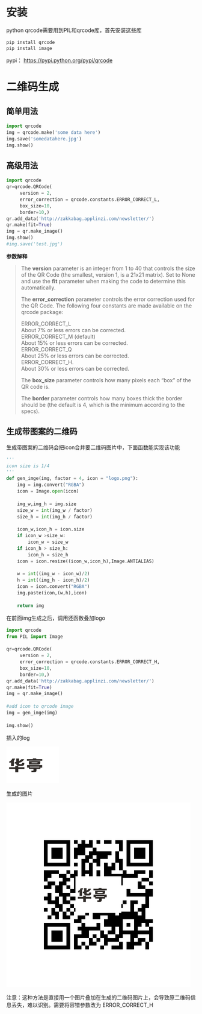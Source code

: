 # 安装
python qrcode需要用到PIL和qrcode库，首先安装这些库

```
pip install qrcode
pip install image
```

pypi： https://pypi.python.org/pypi/qrcode

# 二维码生成
## 简单用法
``` python
import qrcode
img = qrcode.make('some data here')
img.save('somedatahere.jpg')
img.show()
```

## 高级用法
``` python
import qrcode
qr=qrcode.QRCode(
     version = 2,
     error_correction = qrcode.constants.ERROR_CORRECT_L,
     box_size=10,
     border=10,)
qr.add_data('http://zakkabag.applinzi.com/newsletter/')
qr.make(fit=True)
img = qr.make_image()
img.show()
#img.save('test.jpg')
```
**参数解释**
> The **version** parameter is an integer from 1 to 40 that controls the size of the QR Code (the smallest, version 1, is a 21x21 matrix). 
> Set to None and use the **fit** parameter when making the code to determine this automatically.
>
> The **error_correction** parameter controls the error correction used for the QR Code. The following four constants are made available on the qrcode package:
>
> ERROR_CORRECT_L  
> About 7% or less errors can be corrected.  
> ERROR_CORRECT_M (default)  
> About 15% or less errors can be corrected.  
> ERROR_CORRECT_Q  
> About 25% or less errors can be corrected.  
> ERROR_CORRECT_H.  
> About 30% or less errors can be corrected.
>
> The **box_size** parameter controls how many pixels each “box” of the QR code is.
>
> The **border** parameter controls how many boxes thick the border should be (the default is 4, which is the minimum according to the specs).

## 生成带图案的二维码
生成带图案的二维码会把icon合并要二维码图片中，下面函数能实现该功能
``` python
'''
icon size is 1/4
'''
def gen_imge(img, factor = 4, icon = "logo.png"):
    img = img.convert("RGBA")
    icon = Image.open(icon)

    img_w,img_h = img.size    
    size_w = int(img_w / factor)
    size_h = int(img_h / factor)

    icon_w,icon_h = icon.size
    if icon_w >size_w:
        icon_w = size_w
    if icon_h > size_h:
        icon_h = size_h
    icon = icon.resize((icon_w,icon_h),Image.ANTIALIAS)

    w = int((img_w - icon_w)/2)
    h = int((img_h - icon_h)/2)
    icon = icon.convert("RGBA")
    img.paste(icon,(w,h),icon)
	
    return img
```
在前面img生成之后，调用还函数叠加logo

``` python
import qrcode
from PIL import Image

qr=qrcode.QRCode(
     version = 2,
     error_correction = qrcode.constants.ERROR_CORRECT_H,
     box_size=10,
     border=10,)
qr.add_data('http://zakkabag.applinzi.com/newsletter/')
qr.make(fit=True)
img = qr.make_image()

#add icon to qrcode image
img = gen_imge(img)

img.show()
```
插入的log

![Alt text](img/logo.png)

生成的图片

![Alt text](img/qr_with_logo.png)

注意：这种方法是直接用一个图片叠加在生成的二维码图片上，会导致原二维码信息丢失，难以识别。需要将容错参数改为 ERROR_CORRECT_H






